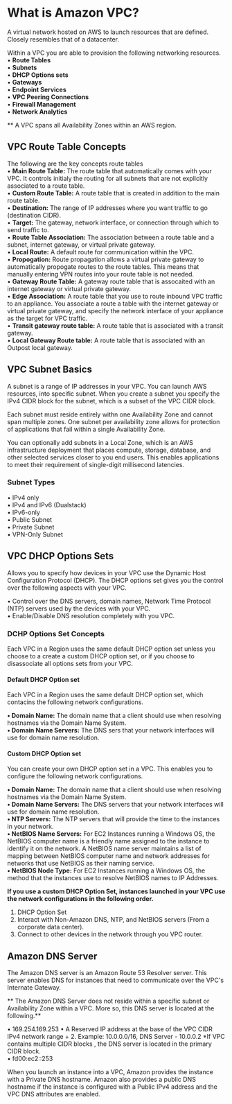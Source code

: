 # What is Amazon VPC?

A virtual network hosted on AWS to launch resources that are defined. Closely resembles that of a datacenter.

Within a VPC you are able to provision the following networking resources.   
• **Route Tables**   
• **Subnets**   
• **DHCP Options sets**   
• **Gateways**   
• **Endpoint Services**   
• **VPC Peering Connections**   
• **Firewall Management**   
• **Network Analytics**

** A VPC spans all Availability Zones within an AWS region.   

## VPC Route Table Concepts

The following are the key concepts route tables   
• **Main Route Table:** The route table that automatically comes with your VPC. It controls initialy the routing for all subnets that are not explicitly associated to a route table.    
• **Custom Route Table:** A route table that is created in addition to the main route table.   
• **Destination:** The range of IP addresses where you want traffic to go (destination CIDR).    
• **Target:** The gateway, network interface, or connection through which to send traffic to.   
• **Route Table Association:** The association between a route table and a subnet, internet gateway, or virtual private gateway.   
• **Local Route:** A default route for communication within the VPC.   
• **Propogation:** Route propagation allows a virtual private gateway to automatically propogate routes to the route tables. This means that manually entering VPN routes into your route table is not needed.    
• **Gateway Route Table:** A gateway route table that is assocaited with an internet gateway or virtual private gateway.   
• **Edge Association:** A route table that you use to route inbound VPC traffic to an appliance. You associate a route a table with the internet gateway or virtual private gateway, and specify the network interface of your appliance as the target for VPC traffic.   
• **Transit gateway route table:** A route table that is associated with a transit gateway.    
• **Local Gateway Route table:** A route table that is associated with an Outpost local gateway.   

## VPC Subnet Basics   
A subnet is a range of IP addresses in your VPC. You can launch AWS resources, into specific subnet. When you create a subnet you specify the IPv4 CIDR block for the subnet, which is a subset of the VPC CIDR block.  

Each subnet must reside entirely withn one Availability Zone and cannot span multiple zones. One subnet per availability zone allows for protection of applications that fail within a single Availability Zone.  

You can optionally add subnets in a Local Zone, which is an AWS infrastructure deployment that places compute, storage, database, and other selected services closer to you end users. This enables applications to meet their requirement of single-digit millisecond latencies.

### Subnet Types   
• IPv4 only    
• IPv4 and IPv6 (Dualstack)  
• IPv6-only        
• Public Subnet     
• Private Subnet     
• VPN-Only Subnet  

## VPC DHCP Options Sets

Allows you to specify how devices in your VPC use the Dynamic Host Configuration Protocol (DHCP). The DHCP options set gives you the control over the following aspects with your VPC.   

• Control over the DNS servers, domain names, Network Time Protocol (NTP) servers used by the devices with your VPC.   
• Enable/Disable DNS resolution completely with you VPC.  

### DCHP Options Set Concepts  

Each VPC in a Region uses the same default DHCP option set unless you choose to a create a custom DHCP option set, or if you choose to disassociate all options sets from your VPC.   

#### Default DHCP Option set   
   
Each VPC in a Region uses the same default DHCP option set, which contacins the following network configurations.  
   
**• Domain Name:** The domain name that a client should use when resolving hostnames via the Domain Name System.  
**• Domain Name Servers:** The DNS sers that your network interfaces will use for domain name resolution.   

#### Custom DHCP Option set  

You can create your own DHCP option set in a VPC. This enables you to configure the following network configurations.  

**• Domain Name:** The domain name that a client should use when resolving hostnames via the Domain Name System.   
**• Domain Name Servers:** The DNS servers that your network interfaces will use for domain name resolution.   
**• NTP Servers:** The NTP servers that will provide the time to the instances in your network.  
**• NetBIOS Name Servers:** For EC2 Instances running a Windows OS, the NetBIOS computer name is a friendly name assigned to the instance to identify it on the network. A NetBIOS name server maintains a list of mapping between NetBIOS computer name and network addresses for networks that use NetBIOS as their naming service.  
**• NetBIOS Node Type:** For EC2 Instances running a Windows OS, the method that the instances use to resolve NetBIOS names to IP Addresses. 

**If you use a custom DHCP Option Set, instances launched in your VPC use the network configurations in the following order.**   

1) DHCP Option Set   
2) Interact with Non-Amazon DNS, NTP, and NetBIOS servers (From a corporate data center).    
3) Connect to other devices in the network through you VPC router.   

## Amazon DNS Server  

The Amazon DNS server is an Amazon Route 53 Resolver server. This server enables DNS for instances that need to communicate over the VPC's Internate Gateway.

** The Amazon DNS Server does not reside within a specific subnet or Availability Zone within a VPC. More so, this DNS server is located at the following.**   

• 169.254.169.253
• A Reserved IP address at the base of the VPC CIDR IPv4 network range + 2. Example: 10.0.0.0/16, DNS Server - 10.0.0.2 *If VPC contains multiple CIDR blocks , the DNS server is located in the primary CIDR block.   
• fd00:ec2::253   

When you launch an instance into a VPC, Amazon provides the instance with a Private DNS hostname. Amazon also provides a public DNS hostname if the instance is configured with a Public IPv4 address and the VPC DNS attributes are enabled.